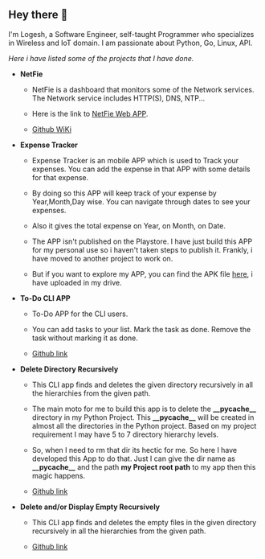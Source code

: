 ## Hey there 👋

I'm Logesh, a Software Engineer, self-taught Programmer who specializes in Wireless and IoT domain.
I am passionate about Python, Go, Linux, API.

_Here i have listed some of the projects that I have done._
  - **NetFie**
    - NetFie is a dashboard that monitors some of the Network services. The Network service includes HTTP(S), DNS, NTP... 
      
    - Here is the link to [NetFie Web APP](https://netfie-9d483.web.app/#/).
      
    - [Github WiKi](https://github.com/LogeshVel/NetFie/wiki)
      
  - **Expense Tracker**

    - Expense Tracker is an mobile APP which is used to Track your expenses. You can add the expense in that APP with some details for that expense.
      
    - By doing so this APP will keep track of your expense by Year,Month,Day wise. You can navigate through dates to see your expenses.
    - Also it gives the total expense on Year, on Month, on Date.
      
    - The APP isn't published on the Playstore. I have just build this APP for my personal use so i haven't taken steps to publish it. Frankly, i have moved to another project to work on.
      
    - But if you want to explore my APP, you can find the APK file [here](https://drive.google.com/file/d/1mE9UHZsR4n6DDLzX47E3ESo1JAvejEGH/view?usp=sharing), i have uploaded in my drive.
      
      
  - **To-Do CLI APP**
 
    - To-Do APP for the CLI users.
    - You can add tasks to your list. Mark the task as done. Remove the task without marking it as done.
      
    - [Github link](https://github.com/LogeshVel/todo)


  - **Delete Directory Recursively**
  
    - This CLI app finds and deletes the given directory recursively in all the hierarchies from the given path.
    - The main moto for me to build this app is to delete the **\_\_pycache\_\_** directory in my Python Project. This **\_\_pycache\_\_** will be created in almost all the directories in the Python project. Based on my project requirement I may have 5 to 7 directory hierarchy levels.
    - So, when I need to rm that dir its hectic for me. So here I have developed this App to do that. Just I can give the dir name as **\_\_pycache\_\_** and the path **my Project root path** to my app then this magic happens.
    
    - [Github link](https://github.com/LogeshVel/delete_dir_recursive)


  - **Delete and/or Display Empty Recursively**
  
    - This CLI app finds and deletes the empty files in the given directory recursively in all the hierarchies from the given path.
    
    - [Github link](https://github.com/LogeshVel/empty_item_remover)

